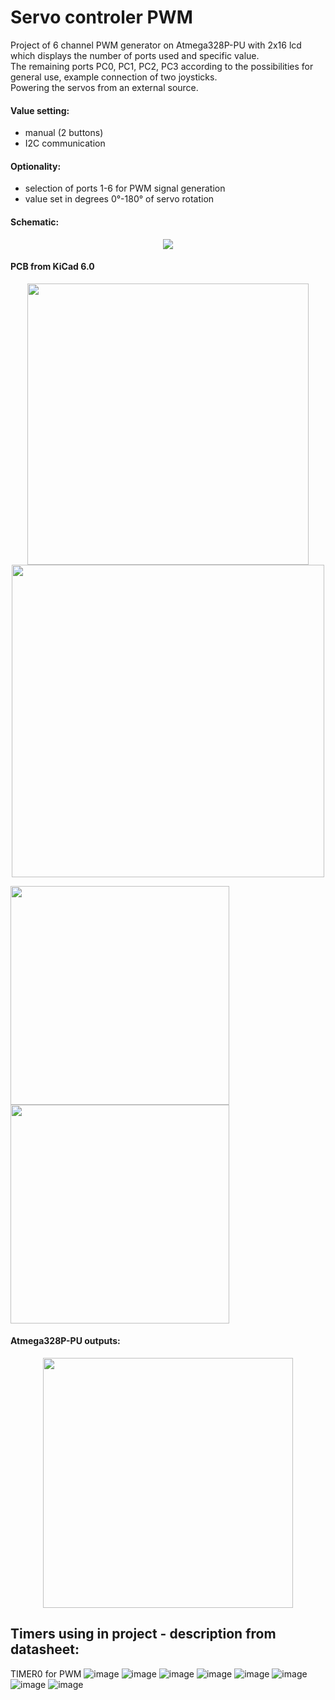 # Servo controler PWM

Project of 6 channel PWM generator on Atmega328P-PU with 2x16 lcd which displays the number of ports used and specific value.<br />
The remaining ports PC0, PC1, PC2, PC3 according to the possibilities for general use, example connection of two joysticks.<br />
Powering the servos from an external source.

#### Value setting:
- manual (2 buttons) 
- I2C communication

#### Optionality:

- selection of ports 1-6 for PWM signal generation
- value set in degrees 0°-180° of servo rotation

#### Schematic:
<p align="center">
  <img src="https://user-images.githubusercontent.com/64035334/184445404-4d4c22af-b061-4279-89d7-b70cb9a22796.png" />
</p>

#### PCB from KiCad 6.0

<p align="center">
  <img src="https://user-images.githubusercontent.com/64035334/184446491-74c9fd44-4221-442b-9973-27dbd792c26c.png" width="450" /> <img src="https://user-images.githubusercontent.com/64035334/184446645-12c16e73-7fcf-4c7b-87cc-a8c451541f7a.png" width="500" />
  
  <img src="https://user-images.githubusercontent.com/64035334/184446754-b61995f1-f479-4f09-9cec-50737c38f749.png" height = "350" /> <img src="https://user-images.githubusercontent.com/64035334/184446885-974ce7b1-abd6-4d39-b52b-0d7b5ee99c7f.png" height = "350" />
</p>



#### Atmega328P-PU outputs:
<p align="center">
  <img src="https://user-images.githubusercontent.com/64035334/177892341-275cee10-aec5-4f1f-b29a-1f927f3bb094.png" height = "400" />
</p>


## Timers using in project - description from datasheet:

TIMER0 for PWM 
![image](https://user-images.githubusercontent.com/64035334/184011073-686e2480-1d23-48f0-9f22-e35dc4fab74c.png)
![image](https://user-images.githubusercontent.com/64035334/184011144-39d04c72-28b3-4e31-8d42-9c2e494c5824.png)
![image](https://user-images.githubusercontent.com/64035334/184011186-76fc60bd-8f44-46b1-ac80-24520565a301.png)
![image](https://user-images.githubusercontent.com/64035334/184011284-5fa0c075-d014-43e8-90b1-37f020e4ade8.png)
![image](https://user-images.githubusercontent.com/64035334/184011308-5664a95b-c749-45b1-bfe5-58f45bf51946.png)
![image](https://user-images.githubusercontent.com/64035334/184011377-b1f3e2c4-1ab7-4729-aa15-8548d417869a.png)
![image](https://user-images.githubusercontent.com/64035334/184011434-dd7b3d0e-a89a-4eb5-b463-d5079c856c26.png)
![image](https://user-images.githubusercontent.com/64035334/184011558-3afac3b0-57bf-44bf-8987-872f5c186e04.png)




 





















